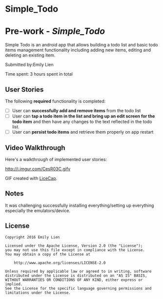 # Simple_Todo

# Pre-work - *Simple_Todo*

Simple Todo is an android app that allows building a todo list and basic todo items management functionality including adding new items, editing and deleting an existing item.

Submitted by:Emily Lien

Time spent: 3 hours spent in total

## User Stories

The following **required** functionality is completed:

* [ ] User can **successfully add and remove items** from the todo list
* [ ] User can **tap a todo item in the list and bring up an edit screen for the todo item** and then have any changes to the text reflected in the todo list.
* [ ] User can **persist todo items** and retrieve them properly on app restart

## Video Walkthrough 

Here's a walkthrough of implemented user stories:

http://i.imgur.com/CesR03C.gifv

GIF created with [LiceCap](http://www.cockos.com/licecap/).

## Notes

It was challenging successfully installing everything/setting up everything especially the emulators/device.

## License

    Copyright 2016 Emily Lien

    Licensed under the Apache License, Version 2.0 (the "License");
    you may not use this file except in compliance with the License.
    You may obtain a copy of the License at

        http://www.apache.org/licenses/LICENSE-2.0

    Unless required by applicable law or agreed to in writing, software
    distributed under the License is distributed on an "AS IS" BASIS,
    WITHOUT WARRANTIES OR CONDITIONS OF ANY KIND, either express or implied.
    See the License for the specific language governing permissions and
    limitations under the License.

